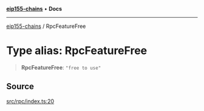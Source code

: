 [**eip155-chains**](../README.md) • **Docs**

***

[eip155-chains](../globals.md) / RpcFeatureFree

# Type alias: RpcFeatureFree

> **RpcFeatureFree**: `"free to use"`

## Source

[src/rpc/index.ts:20](https://github.com/ivanzzeth/eip155-chains/blob/400ef11db8a06981938f7415f945494cf060a7cb/src/rpc/index.ts#L20)
